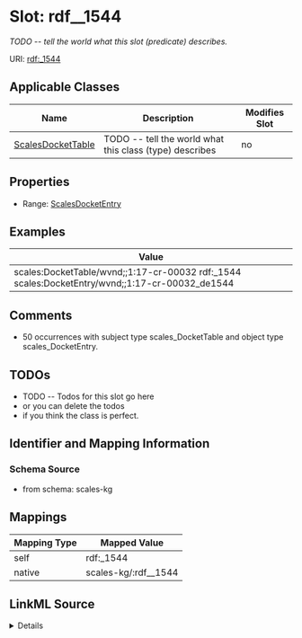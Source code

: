 

# Slot: rdf__1544


_TODO -- tell the world what this slot (predicate) describes._





URI: [rdf:_1544](http://www.w3.org/1999/02/22-rdf-syntax-ns#_1544)



<!-- no inheritance hierarchy -->





## Applicable Classes

| Name | Description | Modifies Slot |
| --- | --- | --- |
| [ScalesDocketTable](../classes/ScalesDocketTable.md) | TODO -- tell the world what this class (type) describes |  no  |







## Properties

* Range: [ScalesDocketEntry](../classes/ScalesDocketEntry.md)






## Examples

| Value |
| --- |
| scales:DocketTable/wvnd;;1:17-cr-00032 rdf:_1544 scales:DocketEntry/wvnd;;1:17-cr-00032_de1544 |

## Comments

* 50 occurrences with subject type scales_DocketTable and object type scales_DocketEntry.

## TODOs

* TODO -- Todos for this slot go here
* or you can delete the todos
* if you think the class is perfect.

## Identifier and Mapping Information







### Schema Source


* from schema: scales-kg




## Mappings

| Mapping Type | Mapped Value |
| ---  | ---  |
| self | rdf:_1544 |
| native | scales-kg/:rdf__1544 |




## LinkML Source

<details>
```yaml
name: rdf__1544
description: TODO -- tell the world what this slot (predicate) describes.
todos:
- TODO -- Todos for this slot go here
- or you can delete the todos
- if you think the class is perfect.
comments:
- 50 occurrences with subject type scales_DocketTable and object type scales_DocketEntry.
examples:
- value: scales:DocketTable/wvnd;;1:17-cr-00032 rdf:_1544 scales:DocketEntry/wvnd;;1:17-cr-00032_de1544
from_schema: scales-kg
rank: 1000
slot_uri: rdf:_1544
alias: rdf__1544
domain_of:
- scales_DocketTable
range: scales_DocketEntry

```
</details>